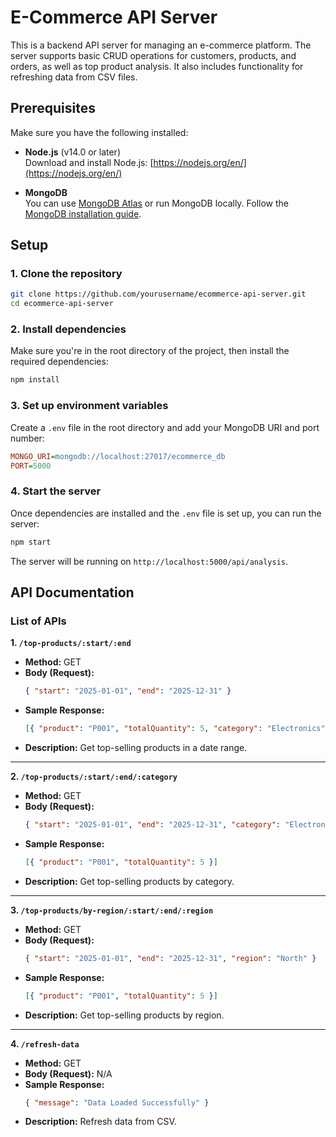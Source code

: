 
# E-Commerce API Server

This is a backend API server for managing an e-commerce platform. The server supports basic CRUD operations for customers, products, and orders, as well as top product analysis. It also includes functionality for refreshing data from CSV files.

## Prerequisites

Make sure you have the following installed:

- **Node.js** (v14.0 or later)  
  Download and install Node.js: [https://nodejs.org/en/](https://nodejs.org/en/)
  
- **MongoDB**  
  You can use [MongoDB Atlas](https://www.mongodb.com/cloud/atlas) or run MongoDB locally. Follow the [MongoDB installation guide](https://www.mongodb.com/docs/manual/installation/).

## Setup

### 1. Clone the repository

```bash
git clone https://github.com/yourusername/ecommerce-api-server.git
cd ecommerce-api-server
```

### 2. Install dependencies
Make sure you're in the root directory of the project, then install the required dependencies:

```bash
npm install
```

### 3. Set up environment variables
Create a `.env` file in the root directory and add your MongoDB URI and port number:

```ini
MONGO_URI=mongodb://localhost:27017/ecommerce_db
PORT=5000
```

### 4. Start the server
Once dependencies are installed and the `.env` file is set up, you can run the server:

```bash
npm start
```

The server will be running on `http://localhost:5000/api/analysis`.

## API Documentation

### List of APIs

**1. `/top-products/:start/:end`**  
- **Method:** GET  
- **Body (Request):**  
  ```json
  { "start": "2025-01-01", "end": "2025-12-31" }
  ```  
- **Sample Response:**  
  ```json
  [{ "product": "P001", "totalQuantity": 5, "category": "Electronics" }]
  ```  
- **Description:** Get top-selling products in a date range.

---

**2. `/top-products/:start/:end/:category`**  
- **Method:** GET  
- **Body (Request):**  
  ```json
  { "start": "2025-01-01", "end": "2025-12-31", "category": "Electronics" }
  ```  
- **Sample Response:**  
  ```json
  [{ "product": "P001", "totalQuantity": 5 }]
  ```  
- **Description:** Get top-selling products by category.

---

**3. `/top-products/by-region/:start/:end/:region`**  
- **Method:** GET  
- **Body (Request):**  
  ```json
  { "start": "2025-01-01", "end": "2025-12-31", "region": "North" }
  ```  
- **Sample Response:**  
  ```json
  [{ "product": "P001", "totalQuantity": 5 }]
  ```  
- **Description:** Get top-selling products by region.

---

**4. `/refresh-data`**  
- **Method:** GET  
- **Body (Request):** N/A  
- **Sample Response:**  
  ```json
  { "message": "Data Loaded Successfully" }
  ```  
- **Description:** Refresh data from CSV.
